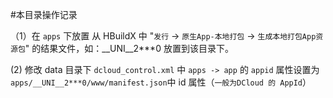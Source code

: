 #本目录操作记录

（1）在 `apps` 下放置 从 HBuildX 中 "`发行` -> `原生App-本地打包` -> `生成本地打包App资源包`" 的结果文件，如：__UNI__2***0 放置到该目录下。


 (2) 修改 data 目录下 `dcloud_control.xml` 中 `apps -> app` 的 `appid` 属性设置为 `apps/__UNI__2***0/www/manifest.json`中 id 属性（`一般为DCloud 的 AppId`）